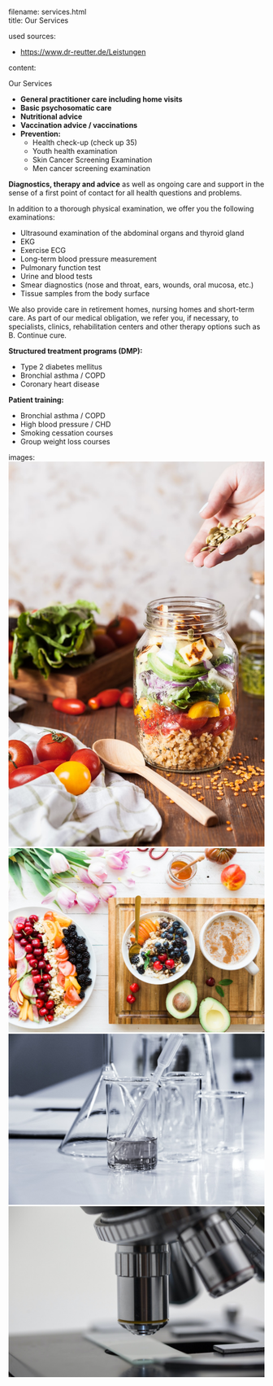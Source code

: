 filename: services.html  
title: Our Services

used sources:
- https://www.dr-reutter.de/Leistungen

content:


Our Services

- **General practitioner care including home visits**
- **Basic psychosomatic care**
- **Nutritional advice**
- **Vaccination advice / vaccinations**
- **Prevention:**
    - Health check-up (check up 35)
    - Youth health examination
    - Skin Cancer Screening Examination
    - Men cancer screening examination

**Diagnostics, therapy and advice** as well as ongoing care and support in the sense of a first point of contact for all health questions and problems.

In addition to a thorough physical examination, we offer you the following examinations:
- Ultrasound examination of the abdominal organs and thyroid gland
- EKG
- Exercise ECG
- Long-term blood pressure measurement
- Pulmonary function test
- Urine and blood tests
- Smear diagnostics (nose and throat, ears, wounds, oral mucosa, etc.)
- Tissue samples from the body surface

We also provide care in retirement homes, nursing homes and short-term care.
As part of our medical obligation, we refer you, if necessary, to specialists, clinics, rehabilitation centers and other therapy options such as B. Continue cure.

**Structured treatment programs (DMP):**
- Type 2 diabetes mellitus
- Bronchial asthma / COPD
- Coronary heart disease

**Patient training:**
- Bronchial asthma / COPD
- High blood pressure / CHD
- Smoking cessation courses
- Group weight loss courses


images:
![Nutritons](../images/nutrition.jpg)
![Nutritons 2](../images/nutrition2.jpg)
![Labor Utils](../images/labor-utils.jpg)
![Labor Utils 2](../images/labor-utils2.jpg)
